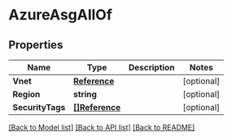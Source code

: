 # AzureAsgAllOf

## Properties

Name | Type | Description | Notes
------------ | ------------- | ------------- | -------------
**Vnet** | [**Reference**](Reference.md) |  | [optional] 
**Region** | **string** |  | [optional] 
**SecurityTags** | [**[]Reference**](Reference.md) |  | [optional] 

[[Back to Model list]](../README.md#documentation-for-models) [[Back to API list]](../README.md#documentation-for-api-endpoints) [[Back to README]](../README.md)



